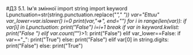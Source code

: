 #ДЗ 5.1. Ім'я змінної
import string
import keyword
Lpunctuation=str(string.punctuation.replace("_"," "))
var="Ettuu"
var_lower=var.islower()
i=0
print(var,"=>", end="")
for i in range(len(var)):
       if var[i] in Lpunctuation:
           print("False")
           i=i+1
           break
if var in keyword.kwlist:
   print("False ")
elif var.count("_")>1:
   print("False")
elif var_lower==False:
   if var=="_":
       print("True")
   else:
       print("False")
elif var[0] in string.digits:
   print("False")
else:
   print("True")
